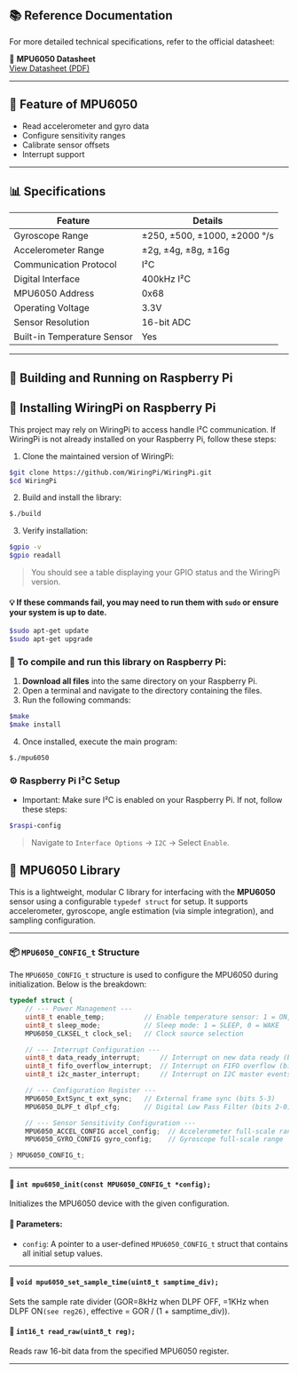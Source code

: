 ## 📚 Reference Documentation

For more detailed technical specifications, refer to the official datasheet:

🔗 **MPU6050 Datasheet**  
[View Datasheet (PDF)](https://www.alldatasheet.com/datasheet-pdf/view/1132809/TDK/MPU6050.html)

---

## 🚀 Feature of MPU6050

- Read accelerometer and gyro data
- Configure sensitivity ranges
- Calibrate sensor offsets
- Interrupt support

---

## 📊 Specifications

| Feature                    | Details                                  |
|----------------------------|------------------------------------------|
| Gyroscope Range            | ±250, ±500, ±1000, ±2000 °/s             |
| Accelerometer Range        | ±2g, ±4g, ±8g, ±16g                      |
| Communication Protocol     | I²C                                      |
| Digital Interface          | 400kHz I²C                               |
| MPU6050 Address            | 0x68                                     |
| Operating Voltage          | 3.3V                                     |
| Sensor Resolution          | 16-bit ADC                               |
| Built-in Temperature Sensor| Yes                                      |

---

## 🧰 Building and Running on Raspberry Pi

## 🔌 Installing WiringPi on Raspberry Pi

This project may rely on WiringPi to access handle I²C communication. If WiringPi is not already installed on your Raspberry Pi, follow these steps:

1. Clone the maintained version of WiringPi:

```bash
$git clone https://github.com/WiringPi/WiringPi.git
$cd WiringPi
```

2. Build and install the library:

```bash
$./build
```

3. Verify installation:

```bash
$gpio -v
$gpio readall
```
> You should see a table displaying your GPIO status and the WiringPi version.

#### 💡 If these commands fail, you may need to run them with `sudo` or ensure your system is up to date.

```bash
$sudo apt-get update
$sudo apt-get upgrade
```

### 🧱 To compile and run this library on Raspberry Pi:

1. **Download all files** into the same directory on your Raspberry Pi.
2. Open a terminal and navigate to the directory containing the files.
3. Run the following commands:

```bash
$make
$make install
```

4. Once installed, execute the main program:

```bash
$./mpu6050
```

### ⚙️ Raspberry Pi I²C Setup
 
- Important: Make sure I²C is enabled on your Raspberry Pi. If not, follow these steps:
```bash
$raspi-config
```

> Navigate to `Interface Options` → `I2C` → Select `Enable`.

## 🧭 MPU6050 Library

This is a lightweight, modular C library for interfacing with the **MPU6050** sensor using a configurable `typedef struct` for setup. It supports accelerometer, gyroscope, angle estimation (via simple integration), and sampling configuration.

---

### 📦 `MPU6050_CONFIG_t` Structure

The `MPU6050_CONFIG_t` structure is used to configure the MPU6050 during initialization. Below is the breakdown:

```c
typedef struct {
    // --- Power Management ---
    uint8_t enable_temp;          // Enable temperature sensor: 1 = ON, 0 = OFF
    uint8_t sleep_mode;           // Sleep mode: 1 = SLEEP, 0 = WAKE
    MPU6050_CLKSEL_t clock_sel;   // Clock source selection

    // --- Interrupt Configuration ---
    uint8_t data_ready_interrupt;     // Interrupt on new data ready (bit 0)
    uint8_t fifo_overflow_interrupt;  // Interrupt on FIFO overflow (bit 6)
    uint8_t i2c_master_interrupt;     // Interrupt on I2C master events (bit 5)

    // --- Configuration Register ---
    MPU6050_ExtSync_t ext_sync;   // External frame sync (bits 5-3)
    MPU6050_DLPF_t dlpf_cfg;      // Digital Low Pass Filter (bits 2-0)

    // --- Sensor Sensitivity Configuration ---
    MPU6050_ACCEL_CONFIG accel_config;  // Accelerometer full-scale range
    MPU6050_GYRO_CONFIG gyro_config;    // Gyroscope full-scale range

} MPU6050_CONFIG_t;
```
---
#### 🔹 `int mpu6050_init(const MPU6050_CONFIG_t *config);`
Initializes the MPU6050 device with the given configuration.
#### 🔧 Parameters:
- `config`: A pointer to a user-defined `MPU6050_CONFIG_t` struct that contains all initial setup values.
---

#### 🔹 `void mpu6050_set_sample_time(uint8_t samptime_div);`
Sets the sample rate divider (GOR=8kHz when DLPF OFF, =1KHz when DLPF ON`(see reg26)`, effective = GOR / (1 + samptime_div)).

#### 🔹 `int16_t read_raw(uint8_t reg);`
Reads raw 16-bit data from the specified MPU6050 register.

---
